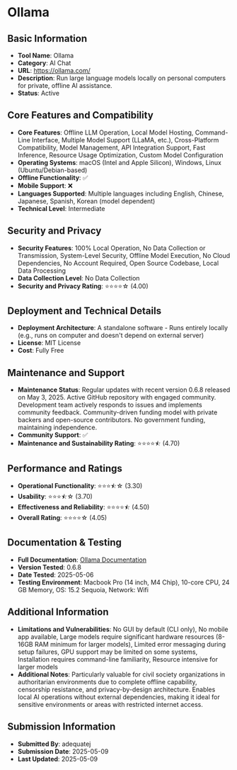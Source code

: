 # Ollama

## Basic Information
- **Tool Name**: Ollama
- **Category**: AI Chat
- **URL**: https://ollama.com/
- **Description**: Run large language models locally on personal computers for private, offline AI assistance.
- **Status**: Active

## Core Features and Compatibility
- **Core Features**: Offline LLM Operation, Local Model Hosting, Command-Line Interface, Multiple Model Support (LLaMA, etc.), Cross-Platform Compatibility, Model Management, API Integration Support, Fast Inference, Resource Usage Optimization, Custom Model Configuration
- **Operating Systems**: macOS (Intel and Apple Silicon), Windows, Linux (Ubuntu/Debian-based)
- **Offline Functionality**: ✅
- **Mobile Support**: ❌
- **Languages Supported**: Multiple languages including English, Chinese, Japanese, Spanish, Korean (model dependent)
- **Technical Level**: Intermediate

## Security and Privacy
- **Security Features**: 100% Local Operation, No Data Collection or Transmission, System-Level Security, Offline Model Execution, No Cloud Dependencies, No Account Required, Open Source Codebase, Local Data Processing
- **Data Collection Level**: No Data Collection
- **Security and Privacy Rating**: ⭐⭐⭐⭐☆ (4.00)

## Deployment and Technical Details
- **Deployment Architecture**: A standalone software - Runs entirely locally (e.g., runs on computer and doesn't depend on external server)
- **License**: MIT License
- **Cost**: Fully Free

## Maintenance and Support
- **Maintenance Status**: Regular updates with recent version 0.6.8 released on May 3, 2025. Active GitHub repository with engaged community. Development team actively responds to issues and implements community feedback. Community-driven funding model with private backers and open-source contributors. No government funding, maintaining independence.
- **Community Support**: ✅
- **Maintenance and Sustainability Rating**: ⭐⭐⭐⭐⯪ (4.70)

## Performance and Ratings
- **Operational Functionality**: ⭐⭐⭐⯪☆ (3.30)
- **Usability**: ⭐⭐⭐⯪☆ (3.70)
- **Effectiveness and Reliability**: ⭐⭐⭐⭐⯪ (4.50)
- **Overall Rating**: ⭐⭐⭐⭐☆ (4.05)

## Documentation & Testing
- **Full Documentation**: [Ollama Documentation](../../factsheets/Ollama.pdf)
- **Version Tested**: 0.6.8
- **Date Tested**: 2025-05-06
- **Testing Environment**: Macbook Pro (14 inch, M4 Chip), 10-core CPU, 24 GB Memory, OS: 15.2 Sequoia, Network: Wifi

## Additional Information
- **Limitations and Vulnerabilities**: No GUI by default (CLI only), No mobile app available, Large models require significant hardware resources (8-16GB RAM minimum for larger models), Limited error messaging during setup failures, GPU support may be limited on some systems, Installation requires command-line familiarity, Resource intensive for larger models
- **Additional Notes**: Particularly valuable for civil society organizations in authoritarian environments due to complete offline capability, censorship resistance, and privacy-by-design architecture. Enables local AI operations without external dependencies, making it ideal for sensitive environments or areas with restricted internet access.

## Submission Information
- **Submitted By**: adequatej
- **Submission Date**: 2025-05-09
- **Last Updated**: 2025-05-09
